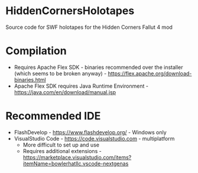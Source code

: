 # HiddenCornersHolotapes
Source code for SWF holotapes for the Hidden Corners Fallut 4 mod

# Compilation
- Requires Apache Flex SDK - binaries recommended over the installer (which seems to be broken anyway) - https://flex.apache.org/download-binaries.html
- Apache Flex SDK requires Java Runtime Environment - https://java.com/en/download/manual.jsp

# Recommended IDE
- FlashDevelop - https://www.flashdevelop.org/ - Windows only
- VisualStudio Code - https://code.visualstudio.com - multiplatform
  - More difficult to set up and use
  - Requires additional extensions - https://marketplace.visualstudio.com/items?itemName=bowlerhatllc.vscode-nextgenas
